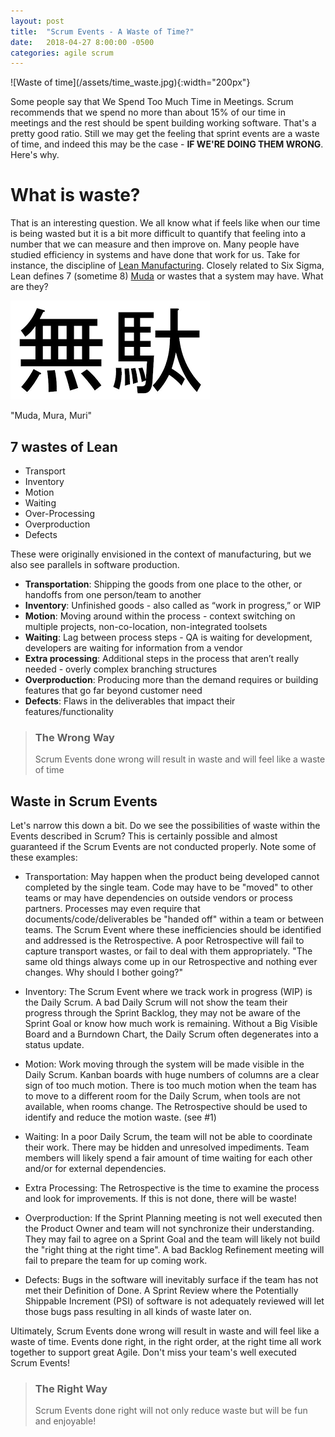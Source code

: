 ```yaml
---
layout: post
title:  "Scrum Events - A Waste of Time?"
date:   2018-04-27 8:00:00 -0500
categories: agile scrum
---
```


<div class='pull-right' markdown="1">
![Waste of time](/assets/time_waste.jpg){:width="200px"}
</div>

Some people say that We Spend Too Much Time in Meetings.  Scrum recommends that we spend no more than about 15% of our time in meetings and the rest should be spent building working software.  That's a pretty good ratio.  Still we may get the feeling that sprint events are a waste of time, and indeed this may be the case - **IF WE'RE DOING THEM WRONG**.  Here's why.

# What is waste?

That is an interesting question.  We all know what if feels like when our time is being wasted but it is a bit more difficult to quantify that feeling into a number that we can measure and then improve on.  Many people have studied efficiency in systems and have done that work for us.  Take for instance, the discipline of [Lean Manufacturing](https://en.wikipedia.org/wiki/Lean_manufacturing).  Closely related to Six Sigma, Lean defines 7 (sometime 8) [Muda](https://en.wikipedia.org/wiki/Muda_(Japanese_term)) or wastes that a system may have.  What are they?

![Muda](/assets/Muda.png)

"Muda, Mura, Muri"

## 7 wastes of Lean

* Transport
* Inventory
* Motion
* Waiting
* Over-Processing
* Overproduction
* Defects
 
These were originally envisioned in the context of manufacturing, but we also see parallels in software production.

* **Transportation**: Shipping the goods from one place to the other, or handoffs from one person/team to another
* **Inventory**: Unfinished goods - also called as “work in progress,” or WIP
* **Motion**: Moving around within the process - context switching on multiple projects, non-co-location, non-integrated toolsets 
* **Waiting**: Lag between process steps - QA is waiting for development, developers are waiting for information from a vendor
* **Extra processing**: Additional steps in the process that aren’t really needed - overly complex branching structures
* **Overproduction**: Producing more than the demand requires or building features that go far beyond customer need
* **Defects**: Flaws in the deliverables that impact their features/functionality

>### The Wrong Way
>Scrum Events done wrong will result in waste and will feel like a waste of time 

## Waste in Scrum Events

Let's narrow this down a bit.  Do we see the possibilities of waste within the Events described in Scrum?  This is certainly possible and almost guaranteed if the Scrum Events are not conducted properly.  Note some of these examples:

* Transportation: May happen when the product being developed cannot completed by the single team.  Code may have to be "moved" to other teams or may have dependencies on outside vendors or process partners.  Processes may even require that documents/code/deliverables be "handed off" within a team or between teams.  The Scrum Event where these inefficiencies should be identified and addressed is the Retrospective.  A poor Retrospective will fail to capture transport wastes, or fail to deal with them appropriately.  "The same old things always come up in our Retrospective and nothing ever changes.  Why should I bother going?"

* Inventory:  The Scrum Event where we track work in progress (WIP) is the Daily Scrum.  A bad Daily Scrum will not show the team their progress through the Sprint Backlog, they may not be aware of the Sprint Goal or know how much work is remaining.  Without a Big Visible Board and a Burndown Chart, the Daily Scrum often degenerates into a status update.

* Motion: Work moving through the system will be made visible in the Daily Scrum.  Kanban boards with huge numbers of columns are a clear sign of too much motion.  There is too much motion when the team has to move to a different room for the Daily Scrum, when tools are not available, when rooms change.  The Retrospective should be used to identify and reduce the motion waste. (see #1)

* Waiting: In a poor Daily Scrum, the team will not be able to coordinate their work.  There may be hidden and unresolved impediments.  Team members will likely spend a fair amount of time waiting for each other and/or for external dependencies.

* Extra Processing: The Retrospective is the time to examine the process and look for improvements.  If this is not done, there will be waste!

* Overproduction:  If the Sprint Planning meeting is not well executed then the Product Owner and team will not synchronize their understanding.  They may fail to agree on a Sprint Goal and the team will likely not build the "right thing at the right time".  A bad Backlog Refinement meeting will fail to prepare the team for up coming work.

* Defects: Bugs in the software will inevitably surface if the team has not met their Definition of Done.  A Sprint Review where the Potentially Shippable Increment (PSI) of software is not adequately reviewed will let those bugs pass resulting in all kinds of waste later on.

Ultimately, Scrum Events done wrong will result in waste and will feel like a waste of time.  Events done right, in the right order, at the right time all work together to support great Agile.  Don't miss your team's well executed Scrum Events!
 
 
>### The Right Way
>Scrum Events done right will not only reduce waste but will be fun and enjoyable!